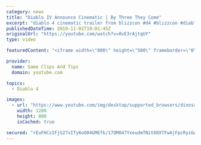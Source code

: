 ```yaml
---
category: news
title: "Diablo IV Announce Cinematic | By Three They Come"
excerpt: "diablo 4 cinematic trailer from blizzcon #d4 #blizzcon #diablo."
publishedDateTime: 2019-11-01T19:01:45Z
originalUrl: "https://youtube.com/watch?v=0vE3rAjtqUY"
type: video

featuredContent: "<iframe width=\"800\" height=\"500\" frameborder=\"0\" src=\"https://www.youtube.com/embed/0vE3rAjtqUY\" allow=\"accelerometer; autoplay; encrypted-media; gyroscope; picture-in-picture\" allowfullscreen></iframe>"

provider:
  name: Game Clips And Tips
  domain: youtube.com

topics:
  - Diablo 4

images:
  - url: "https://www.youtube.com/img/desktop/supported_browsers/dinosaur.png"
    width: 1200
    height: 800
    isCached: true

secured: "rEuFHCzIFjS27vITy6oO04GMEfk/17QM047YxeudmTNit6RXTFwAjFpcRyiGwsFOQUMSkWSHpnWMhS5hZ9dPzWGN9TPc29XUb+8WIHvCEZRhxgwpGYexD2OIrSvKI4EuEriPpoDrp/CwgkQ5B+Gt4wJr8X8WeB8lBg7ZA5YiRBtoadYaLMwtLr9yjobvbPYPacZUaDSp5ZYzp7RtBPFP0hwtcwHVhqMmw7k8Q4iaMPkOZf8OgB6mV3EIzWhe5D3VOmKff3bEIRDovzhLqEXT8dQ7J4kH/YTeT5uG7pQ8Ey7CnJBXClr2inaOsOmlJwZXZe/WzbcJ+L2DPXSyP1ZLGLOZtVPznJRAk6JnJpv03z+zT43LBs5FjG1SFmPXoMWk658JeXo7sg9/kI123HoUAQ==;8h1G6rt7WmaxPSURXzyojg=="
---
```


